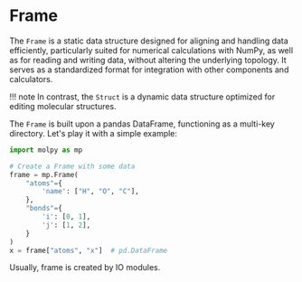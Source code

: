 # Frame

The `Frame` is a static data structure designed for aligning and handling data efficiently, particularly suited for numerical calculations with NumPy, as well as for reading and writing data, without altering the underlying topology. It serves as a standardized format for integration with other components and calculators.

!!! note
    In contrast, the `Struct` is a dynamic data structure optimized for editing molecular structures. 

The `Frame` is built upon a pandas DataFrame, functioning as a multi-key directory. Let's play it with a simple example:

``` python
import molpy as mp

# Create a Frame with some data
frame = mp.Frame(
    "atoms"={
        'name': ["H", "O", "C"],
    },
    "bonds"={
        'i': [0, 1],
        'j': [1, 2],
    }
)
x = frame["atoms", "x"]  # pd.DataFrame
```

Usually, frame is created by IO modules.
